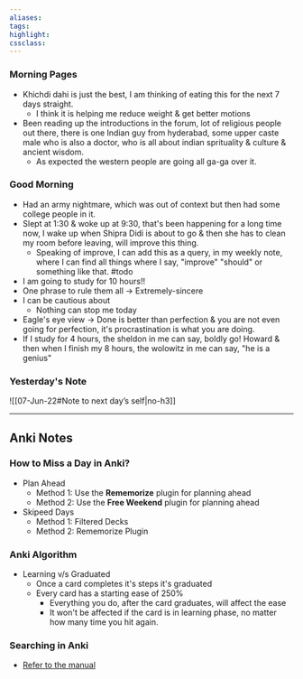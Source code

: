 ```yaml
---
aliases:  
tags:
highlight:  
cssclass:
---
```

### Morning Pages
- Khichdi dahi is just the best, I am thinking of eating this for the next 7 days straight.
    - I think it is helping me reduce weight & get better motions
- Been reading up the introductions in the forum, lot of religious people out there, there is one Indian guy from hyderabad, some upper caste male who is also a doctor, who is all about indian sprituality & culture & ancient wisdom.
    - As expected the western people are going all ga-ga over it.

### Good Morning
- Had an army nightmare, which was out of context but then had some college people in it.
-  Slept at 1:30 & woke up at 9:30, that's been happening for a long time now, I wake up when Shipra Didi is about to go & then she has to clean my room before leaving, will improve this thing.
    - Speaking of improve, I can add this as a query, in my weekly note, where I can find all things where I say, "improve" "should" or something like that. #todo
- I am going to study for 10 hours!!
- One phrase to rule them all → Extremely-sincere
- I can be cautious about
    - Nothing can stop me today
- Eagle's eye view → Done is better than perfection & you are not even going for perfection, it's procrastination is what you are doing.
- If I study for 4 hours, the sheldon in me can say, boldly go! Howard & then when I finish my 8 hours, the wolowitz in me can say, "he is a genius"


### Yesterday's Note
 ![[07-Jun-22#Note to next day’s self|no-h3]]

--- 


## Anki Notes
### How to Miss a Day in Anki?
- Plan Ahead
	- Method 1: Use the **Rememorize** plugin for planning ahead
	- Method 2: Use the **Free Weekend** plugin for planning ahead
- Skipeed Days
	- Method 1: Filtered Decks
	- Method 2: Rememorize Plugin

### Anki Algorithm
- Learning v/s Graduated
	- Once a card completes it's steps it's graduated 
	- Every card has a starting ease of 250%
		- Everything you do, after the card graduates, will affect the ease
		- It won't be affected if the card is in learning phase, no matter how many time you hit again.





### Searching in Anki
- [Refer to the manual](https://docs.ankiweb.net/searching.html)